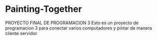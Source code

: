 # Painting-Together
PROYECTO FINAL DE PROGRAMACION 3
Esto es un proyecto de programacion 3 para conectar varios computadores y pintar de manera cliente servidor
